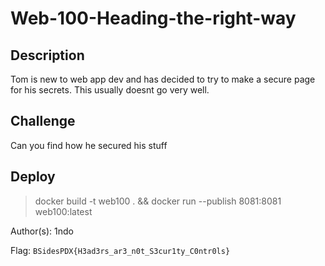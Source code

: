 # Web-100-Heading-the-right-way

## Description
Tom is new to web app dev and has decided to try to make a secure page for his secrets. This usually doesnt go very well.

## Challenge 
Can you find how he secured his stuff



## Deploy
> docker build -t web100 . && docker run --publish 8081:8081 web100:latest

Author(s): 1ndo

Flag: `BSidesPDX{H3ad3rs_ar3_n0t_S3cur1ty_C0ntr0ls}`


